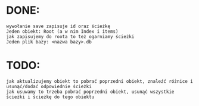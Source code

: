 # DONE: 
    wywołanie save zapisuje id oraz ścieżkę
    Jeden obiekt: Root (a w nim Index i items)
    jak zapisujemy do roota to też ogarniamy ścieżki
    Jeden plik bazy: <nazwa bazy>.db
# TODO: 
    jak aktualizujemy obiekt to pobrać poprzedni obiekt, znaleźć różnice i usunąć/dodać odpowiednie ścieżki
    jak usuwamy to trzeba pobrać poprzedni obiekt, usunąć wszystkie ścieżki i ścieżkę do tego obiektu